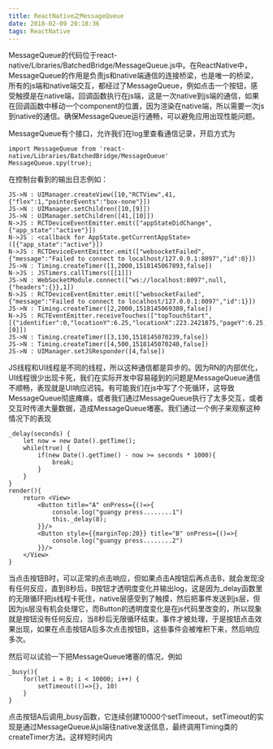 ```yaml
---
title: ReactNative之MessageQueue
date: 2018-02-09 20:18:36
tags: ReactNative
---
```

MessageQueue的代码位于react-native/Libraries/BatchedBridge/MessageQueue.js中。在ReactNative中，MessageQueue的作用是负责js和native端通信的连接桥梁，也是唯一的桥梁，所有的js端和native端交互，都经过了MessageQueue，例如点击一个按钮，感受触摸是在native端，回调函数执行在js端，这是一次native到js端的通信，如果在回调函数中移动一个component的位置，因为渲染在native端，所以需要一次js到native的通信。确保MessageQueue运行通畅，可以避免应用出现性能问题。

MessageQueue有个接口，允许我们在log里查看通信记录，开启方式为

    import MessageQueue from 'react-native/Libraries/BatchedBridge/MessageQueue'
    MessageQueue.spy(true);

在控制台看到的输出日志例如：

    JS->N : UIManager.createView([10,"RCTView",41,{"flex":1,"pointerEvents":"box-none"}])
    JS->N : UIManager.setChildren([10,[9]])
    JS->N : UIManager.setChildren([41,[10]])
    N->JS : RCTDeviceEventEmitter.emit(["appStateDidChange",{"app_state":"active"}])
    N->JS : <callback for AppState.getCurrentAppState>([{"app_state":"active"}])
    N->JS : RCTDeviceEventEmitter.emit(["websocketFailed",{"message":"Failed to connect to localhost/127.0.0.1:8097","id":0}])
    JS->N : Timing.createTimer([1,2000,1518145067893,false])
    N->JS : JSTimers.callTimers([[1]])
    JS->N : WebSocketModule.connect(["ws://localhost:8097",null,{"headers":{}},1])
    N->JS : RCTDeviceEventEmitter.emit(["websocketFailed",{"message":"Failed to connect to localhost/127.0.0.1:8097","id":1}])
    JS->N : Timing.createTimer([2,2000,1518145069380,false])
    N->JS : RCTEventEmitter.receiveTouches(["topTouchStart",[{"identifier":0,"locationY":6.25,"locationX":223.2421875,"pageY":6.25,"timestamp":18767831,"target":3,"pageX":223.2421875}],[0]])
    JS->N : Timing.createTimer([3,130,1518145070239,false])
    JS->N : Timing.createTimer([4,500,1518145070240,false])
    JS->N : UIManager.setJSResponder([4,false])

JS线程和UI线程是不同的线程，所以这种通信都是异步的。因为RN的内部优化，UI线程很少出现卡死，我们在实际开发中容易碰到的问题是MessageQueue通信不顺畅，表现就是UI响应迟钝。有可能我们在js中写了个死循环，这导致MessageQueue彻底瘫痪，或者我们通过MessageQueue执行了太多交互，或者交互时传递大量数据，造成MessageQueue堵塞。我们通过一个例子来观察这种情况下的表现

    _delay(seconds) {
        let now = new Date().getTime();
        while(true) {
            if(new Date().getTime() - now >= seconds * 1000){
                break;
            }
        }
    }
    render(){
        return <View>
            <Button title="A" onPress={()=>{
                console.log("guangy press........1")
                this._delay(8);
            }}/>
            <Button style={{marginTop:20}} title="B" onPress={()=>{
                console.log("guangy press........2")
            }}/>
        </View>
    }
当点击按钮B时，可以正常的点击响应，但如果点击A按钮后再点击B，就会发现没有任何反应，直到8秒后，B按钮才透明度变化并输出log，这是因为_delay函数里的无限循环把js线程卡死住，native层感受到了触摸，然后把事件发送到js层，但因为js层没有机会处理它，而Button的透明度变化是在js代码里改变的，所以现象就是按钮没有任何反应，当8秒后无限循环结束，事件才被处理，于是按钮点击效果出现，如果在点击按钮A后多次点击按钮B，这些事件会被堆积下来，然后响应多次。

然后可以试验一下把MessageQueue堵塞的情况，例如

    _busy(){
        for(let i = 0; i < 10000; i++) {
            setTimeout(()=>{}, 10)
        }
    }
点击按钮A后调用_busy函数，它连续创建10000个setTimeout，setTimeout的实现是通过MessageQueue从js端往native发送信息，最终调用Timing类的createTimer方法。这样短时间内
